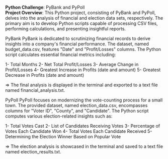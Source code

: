 **Python Challenge**: PyBank and PyPoll <br>
**Project Overview**: This Python project, consisting of PyBank and PyPoll, delves into the analysis of financial and election data sets, respectively. The primary aim is to develop Python scripts capable of processing CSV files, performing calculations, and presenting insightful reports.

PyBank PyBank is dedicated to scrutinizing financial records to derive insights into a company's financial performance. The dataset, named budget_data.csv, features "Date" and "Profit/Losses" columns. The Python script calculates essential financial metrics including:

1- Total Months
2- Net Total Profit/Losses
3- Average Change in Profit/Losses
4- Greatest Increase in Profits (date and amount)
5- Greatest Decrease in Profits (date and amount)

=> The final analysis is displayed in the terminal and exported to a text file named financial_analysis.txt.

PyPoll PyPoll focuses on modernizing the vote-counting process for a small town. The provided dataset, named election_data.csv, encompasses columns for "Voter ID", "County", and "Candidate". The Python script computes various election-related insights such as:

1- Total Votes Cast
2- List of Candidates Receiving Votes
3- Percentage of Votes Each Candidate Won
4- Total Votes Each Candidate Received
5- Determining the Election Winner Based on Popular Vote

=> The election analysis is showcased in the terminal and saved to a text file named election_results.txt.
